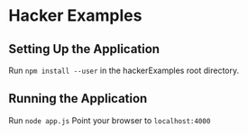 # Hacker Examples

## Setting Up the Application
Run `npm install --user` in the hackerExamples root directory.

## Running the Application

Run `node app.js`
Point your browser to `localhost:4000`

